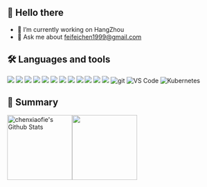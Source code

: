 <h2>👋 Hello there</h2>

- 🔭 I’m currently working on HangZhou
- 💬 Ask me about feifeichen1999@gmail.com

<h2>🛠 Languages and tools</h3>
<p>
  <img src="https://img.shields.io/badge/-Vue-000000?logo=Vue.js&style=for-the-badge" /> 
  <img src="https://img.shields.io/badge/-Svelte-333333?logo=Svelte&style=for-the-badge"/> 
  <img src="https://img.shields.io/badge/-TypeScript-16213E?logo=TypeScript&style=for-the-badge" /> 
  <img src="https://img.shields.io/badge/-Sass-C0EEE4?logo=Sass&style=for-the-badge" /> 
  <img src="https://img.shields.io/badge/-LEss-66b610?logo=Less&style=for-the-badge" /> 
  <img src="https://img.shields.io/badge/-TailwindCSS-C689C6?logo=TailwindCSS&style=for-the-badge" /> 
  <img src="https://img.shields.io/badge/-Nuxt-FCC624?logo=Nuxt.js&style=for-the-badge" /> 
  <img src="https://img.shields.io/badge/-Node-E8F3D6?logo=Node.js&style=for-the-badge" /> 
  <img src="https://img.shields.io/badge/-Koa2-000000?logo=Koa2&style=for-the-badge" /> 
  <img src="https://img.shields.io/badge/-pnpm-F1F7B5?logo=pnpm&style=for-the-badge" /> 
  <img src="https://img.shields.io/badge/-Webpack-019833?logo=Webpack&style=for-the-badge" /> 
  <img src="https://img.shields.io/badge/-Vite-C8DBBE?logo=Vite&style=for-the-badge" /> 
  <img alt="git" src="https://img.shields.io/badge/-Git-F05032?&style=for-the-badge&logo=git&logoColor=white" /> 
  <img alt="VS Code" src="https://img.shields.io/static/v1?style=for-the-badge&message=VS+Code&color=007ACC&logo=Visual+Studio+Code&logoColor=FFFFFF&label="> 
  <img alt="Kubernetes" src="https://img.shields.io/badge/-Kubernetes-46a2f1?&style=for-the-badge&logo=Kubernetes&logoColor=white" /> 
</p>

<h2>🌱 Summary</h3>
<p style="display: flex;align-items: center;">
<img height="150" src="https://github-readme-stats.vercel.app/api?username=chenxiaofie&include_all_commits=false&count_private=true&show_icons=true&line_height=20&title_color=7A7ADB&icon_color=2234AE&text_color=D3D3D3&bg_color=0,000000,130F40" alt="chenxiaofie's Github Stats">
<img height="150" src="https://github-readme-stats.vercel.app/api/top-langs/?username=chenxiaofie&layout=compact&text_color=daf7dc&bg_color=151515&exclude_repo=chenxiaofie.github.io" >
</p>
